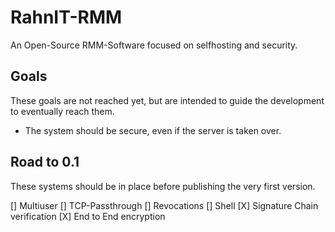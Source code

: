 # RahnIT-RMM

An Open-Source RMM-Software focused on selfhosting and security.

## Goals

These goals are not reached yet, but are intended to guide the development to eventually reach them.

- The system should be secure, even if the server is taken over.

## Road to 0.1

These systems should be in place before publishing the very first version.

[] Multiuser
[] TCP-Passthrough
[] Revocations
[] Shell
[X] Signature Chain verification
[X] End to End encryption